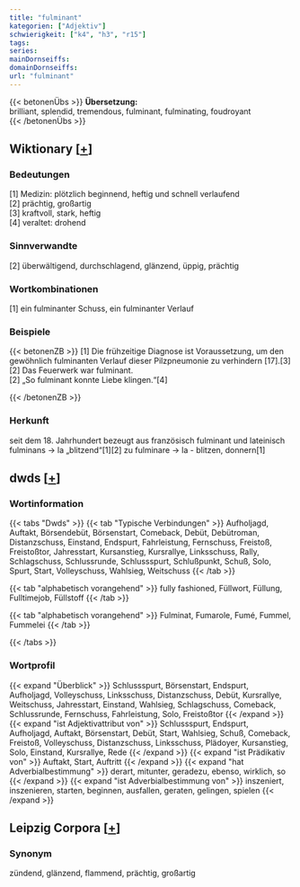 ```yaml
---
title: "fulminant"
kategorien: ["Adjektiv"]
schwierigkeit: ["k4", "h3", "r15"]
tags:
series:
mainDornseiffs:
domainDornseiffs:
url: "fulminant"
---
```


{{< betonenÜbs >}}
**Übersetzung:**  
brilliant, splendid, tremendous, fulminant, fulminating, foudroyant  
{{< /betonenÜbs >}}

## Wiktionary [[+](https://de.wiktionary.org/wiki/fulminant)]

### Bedeutungen
[1] Medizin: plötzlich beginnend, heftig und schnell verlaufend  
[2] prächtig, großartig  
[3] kraftvoll, stark, heftig  
[4] veraltet: drohend  

### Sinnverwandte
[2] überwältigend, durchschlagend, glänzend, üppig, prächtig  

### Wortkombinationen
[1] ein fulminanter Schuss, ein fulminanter Verlauf  

### Beispiele
{{< betonenZB >}}
[1] Die frühzeitige Diagnose ist Voraussetzung, um den gewöhnlich fulminanten Verlauf dieser Pilzpneumonie zu verhindern [17].[3]  
[2] Das Feuerwerk war fulminant.  
[2] „So fulminant konnte Liebe klingen.“[4]  

{{< /betonenZB >}}
### Herkunft
seit dem 18. Jahrhundert bezeugt aus französisch fulminant und lateinisch fulminans → la „blitzend“[1][2] zu fulminare → la - blitzen, donnern[1]  



## dwds [[+](https://www.dwds.de/wb/fulminant)]

### Wortinformation
{{< tabs "Dwds" >}}
{{< tab "Typische Verbindungen" >}}
Aufholjagd, Auftakt, Börsendebüt, Börsenstart, Comeback, Debüt, Debütroman, Distanzschuss, Einstand, Endspurt, Fahrleistung, Fernschuss, Freistoß, Freistoßtor, Jahresstart, Kursanstieg, Kursrallye, Linksschuss, Rally, Schlagschuss, Schlussrunde, Schlussspurt, Schlußpunkt, Schuß, Solo, Spurt, Start, Volleyschuss, Wahlsieg, Weitschuss
{{< /tab >}}

{{< tab "alphabetisch vorangehend" >}}
fully fashioned, Füllwort, Füllung, Fulltimejob, Füllstoff
{{< /tab >}}

{{< tab "alphabetisch vorangehend" >}}
Fulminat, Fumarole, Fumé, Fummel, Fummelei
{{< /tab >}}

{{< /tabs >}}

### Wortprofil
{{< expand "Überblick" >}} Schlussspurt, Börsenstart, Endspurt, Aufholjagd, Volleyschuss, Linksschuss, Distanzschuss, Debüt, Kursrallye, Weitschuss, Jahresstart, Einstand, Wahlsieg, Schlagschuss, Comeback, Schlussrunde, Fernschuss, Fahrleistung, Solo, Freistoßtor {{< /expand >}}
{{< expand "ist Adjektivattribut von" >}} Schlussspurt, Endspurt, Aufholjagd, Auftakt, Börsenstart, Debüt, Start, Wahlsieg, Schuß, Comeback, Freistoß, Volleyschuss, Distanzschuss, Linksschuss, Plädoyer, Kursanstieg, Solo, Einstand, Kursrallye, Rede {{< /expand >}}
{{< expand "ist Prädikativ von" >}} Auftakt, Start, Auftritt {{< /expand >}}
{{< expand "hat Adverbialbestimmung" >}} derart, mitunter, geradezu, ebenso, wirklich, so {{< /expand >}}
{{< expand "ist Adverbialbestimmung von" >}} inszeniert, inszenieren, starten, beginnen, ausfallen, geraten, gelingen, spielen {{< /expand >}}

## Leipzig Corpora [[+](https://corpora.uni-leipzig.de/en/res?word=fulminant&corpusId=deu_newscrawl-public_2018)]


### Synonym
zündend, glänzend, flammend, prächtig, großartig

